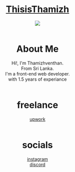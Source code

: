 <h1 align="center"><a href="thamizh.is-a.dev">ThisisThamizh</a></h1>
<div align="center">
<a href="https://www.buymeacoffee.com/thisisthamizh"><img src="https://img.buymeacoffee.com/button-api/?text=Buy me a pizza&emoji=🍕&slug=thisisthamizh&button_colour=FFDD00&font_colour=000000&font_family=Comic&outline_colour=000000&coffee_colour=ffffff" /></a>
</div>

<br>

<div align="center">
  <h1 align="center">About Me</h1>
Hi!, I'm Thamizhventhan.<br>
From Sri Lanka.<br>
I'm a front-end web developer.<br>
with 1.5 years of experiance <br>
</div>

<br>

<div align="center">
  <h1 align="center">freelance</h1>
<a href="https://www.upwork.com/freelancers/~01c1d35f3a3fc1203e?viewMode=1">upwork</a>
</div>

<br>

<div align="center">
  <h1 align="center">socials</h1>
<a href="https://instagram.com/thisis_thamizh">instagram</a> <br>
<a href="https://discord.gg/2KNQQWF7Ku">discord</a>
</div>

